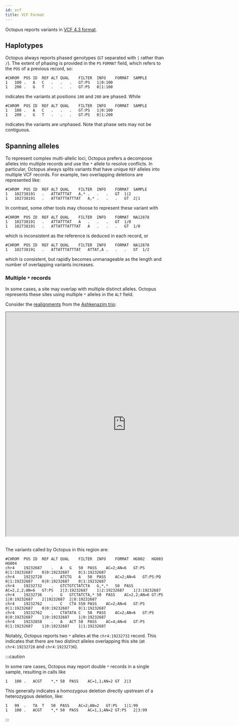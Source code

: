 ```yaml
---
id: vcf
title: VCF Format
---
```


Octopus reports variants in [VCF 4.3 format](https://github.com/samtools/hts-specs/blob/master/VCFv4.3.pdf).

## Haplotypes

Octopus always reports phased genotypes (`GT` separated with `|` rather than `/`). The extent of phasing is provided in the `PS` `FORMAT` field, which refers to the `POS` of a previous record, so:

```
#CHROM	POS	ID	REF	ALT	QUAL	FILTER	INFO	FORMAT	SAMPLE
1	100	.	A	C	.	.	.	GT:PS	1|0:100
1	200	.	G	T	.	.	.	GT:PS	0|1:100
```

indicates the variants at positions `100` and `200` are phased. While

```
#CHROM	POS	ID	REF	ALT	QUAL	FILTER	INFO	FORMAT	SAMPLE
1	100	.	A	C	.	.	.	GT:PS	1|0:100
1	200	.	G	T	.	.	.	GT:PS	0|1:200
```

indicates the variants are unphased. Note that phase sets may not be contiguous.

## Spanning alleles

To represent complex multi-allelic loci, Octopus prefers a decompose alleles into multiple records and use the `*` allele to resolve conflicts. In particular, Octopus always splits variants that have unique `REF` alleles into multiple VCF records. For example, two overlapping deletions are represented like:

```
#CHROM	POS	ID	REF	ALT	QUAL	FILTER	INFO	FORMAT	SAMPLE
1	102738191	.	ATTATTTAT	A,*	.	.	.	GT	1|2
1	102738191	.	ATTATTTATTTAT	A,*	.	.	.	GT	2|1
```

In contrast, some other tools may choose to represent these variant with

```
#CHROM	POS	ID	REF	ALT	QUAL	FILTER	INFO	FORMAT	NA12878
1	102738191	.	ATTATTTAT	A	.	.	.	GT	1/0
1	102738191	.	ATTATTTATTTAT	A	.	.	.	GT	1/0
```

which is inconsistent as the reference is deduced in each record, or

```
#CHROM	POS	ID	REF	ALT	QUAL	FILTER	INFO	FORMAT	NA12878
1	102738191	.	ATTATTTATTTAT	ATTAT,A	.	.	.	GT	1/2
```

which is consistent, but rapidly becomes unmanageable as the length and number of overlapping variants increases.

### Multiple `*` records

In some cases, a site may overlap with multiple distinct alleles. Octopus represents these sites using multiple `*` alleles in the `ALT` field.

Consider the [realignments](../bamout.md) from the [Ashkenazim trio](https://www.coriell.org/1/NIGMS/Collections/NIST-Reference-Materials):

<iframe width="750" height="700" src="https://igv.org/web/release/2.8.5/embed.html?sessionURL=blob:rZRva9swEMa_StGrDVzZcZLZDozBBmsHYy.yjb0YY8jy2VYiS64k2_lDvnvPatJ0bIUwGhKTSKdfnufudHvSg7FCK7IgMU3pnATE1nr4yppWwhfWgCWLkkkLATFQggHFgSz2RBR4oq6mKR5QGIa_bruGqatXN8sP9TQNx73XuFky69j35ecx3LnWLsLQTilr2E4rNljKdROKqqe50awQyjrhOgdUmyqsQGkUEFq48zj_oCVDqlAFbF6Wim.BZL51OmequACONHqieRJTSjvmMJ02HDnvkfOpAE3dxtFqh3QmBbP_gx4fv_1p6lhODgGRmndYHMJrM1tMsiCexkESpdenr2mC_.cM42uM.rknbtuOVULbnS9iQLQpwJDFdRZFySTL4vksmUVZNjkEe9IZ.UTjMAy0MLrN9cZLtOFGDNtVtlt1nZg3fR_e3kRRTHPWvCvk2.hJU5zW_120v8Hrsl8XQ5mUd0NVRuYMxo84wUttGuaQ8wA.WsP0VKoB5XyiJUj4aODuW20AW1piw0Y0fnQ9u8RllXUy1jYxepOUzYPL6TMu_fqlLlet4Mk0Wsluu2tbdga_sMv5JS53XaPrbcpz3oGsuRcze8alX7_Upd7VrQFd5yu.XsflGfzCLt.MLo8il1Bii1_dgMLR9YSO0wsv1Nj2f6bjsuuneC6QPFLPl9nnAFDLcUD2wopcSOG2P3BLD3i1JuPYbHTPconijnFH1ZPIv86WH6cHOfw63AM-">
</iframe><br /><br />

The variants called by Octopus in this region are:

```
#CHROM	POS	ID	REF	ALT	QUAL	FILTER	INFO	FORMAT	HG002	HG003	HG004
chr4	19232687	.	A	G	50	PASS	AC=2;AN=6	GT:PS	0|1:19232687	0|0:19232687	0|1:19232687
chr4	19232728	.	ATCTG	A	50	PASS	AC=2;AN=6	GT:PS:PQ	0|1:19232687	0|0:19232687	0|1:19232687
chr4	19232732	.	GTCTGTCTATCTA	G,*,*	50	PASS	AC=2,2,2;AN=6	GT:PS	2|3:19232687	1|2:19232687	1|3:19232687
chr4	19232736	.	G	GTCTATCTA,*	50	PASS	AC=2,2;AN=6	GT:PS	1|0:19232687	2|19232687	2|0:19232687
chr4	19232762	.	C	CTA	550	PASS	AC=2;AN=6	GT:PS	0|1:19232687	0|0:19232687	0|1:19232687
chr4	19232762	.	CTATATA	C	50	PASS	AC=2;AN=6	GT:PS	0|0:19232687	1|0:19232687	1|0:19232687
chr4	19232858	.	A	ACT	50	PASS	AC=4;AN=6	GT:PS	0|1:19232687	1|0:19232687	1|1:19232687
```

Notably, Octopus reports two `*` alleles at the `chr4:19232732` record. This indicates that there are two distinct alleles overlapping this site (at `chr4:19232728` and `chr4:19232736`). 

:::caution

In some rare cases, Octopus may report double `*` records in a single sample, resulting in calls like

```
1	100	.	ACGT	*,*	50	PASS	AC=1,1;AN=2	GT	2|3
```

This generally indicates a homozygous deletion directly upstream of a heterozygous deletion, like:

```
1	99	.	TA	T	50	PASS	AC=2;AN=2	GT:PS	1|1:99
1	100	.	ACGT	*,*	50	PASS	AC=1,1;AN=2	GT:PS	2|3:99
```

:::

